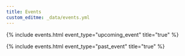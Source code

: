 ```yaml
---
title: Events
custom_editme: _data/events.yml
---
```


{% include events.html event_type="upcoming_event" title="true" %}


{% include events.html event_type="past_event" title="true" %}



